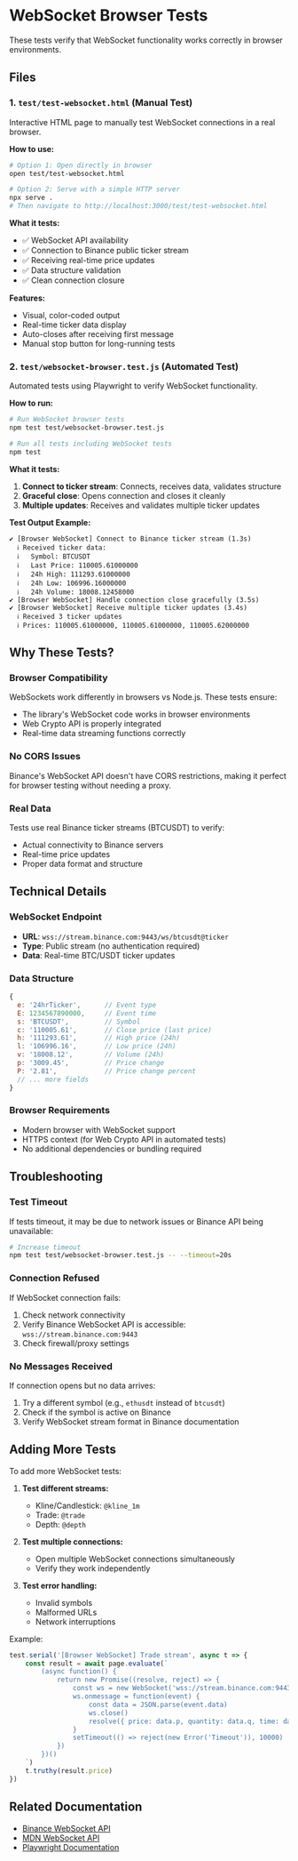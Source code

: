 # WebSocket Browser Tests

These tests verify that WebSocket functionality works correctly in browser environments.

## Files

### 1. `test/test-websocket.html` (Manual Test)
Interactive HTML page to manually test WebSocket connections in a real browser.

**How to use:**
```bash
# Option 1: Open directly in browser
open test/test-websocket.html

# Option 2: Serve with a simple HTTP server
npx serve .
# Then navigate to http://localhost:3000/test/test-websocket.html
```

**What it tests:**
- ✅ WebSocket API availability
- ✅ Connection to Binance public ticker stream
- ✅ Receiving real-time price updates
- ✅ Data structure validation
- ✅ Clean connection closure

**Features:**
- Visual, color-coded output
- Real-time ticker data display
- Auto-closes after receiving first message
- Manual stop button for long-running tests

### 2. `test/websocket-browser.test.js` (Automated Test)
Automated tests using Playwright to verify WebSocket functionality.

**How to run:**
```bash
# Run WebSocket browser tests
npm test test/websocket-browser.test.js

# Run all tests including WebSocket tests
npm test
```

**What it tests:**
1. **Connect to ticker stream**: Connects, receives data, validates structure
2. **Graceful close**: Opens connection and closes it cleanly
3. **Multiple updates**: Receives and validates multiple ticker updates

**Test Output Example:**
```
✔ [Browser WebSocket] Connect to Binance ticker stream (1.3s)
  ℹ Received ticker data:
  ℹ   Symbol: BTCUSDT
  ℹ   Last Price: 110005.61000000
  ℹ   24h High: 111293.61000000
  ℹ   24h Low: 106996.16000000
  ℹ   24h Volume: 18008.12458000
✔ [Browser WebSocket] Handle connection close gracefully (3.5s)
✔ [Browser WebSocket] Receive multiple ticker updates (3.4s)
  ℹ Received 3 ticker updates
  ℹ Prices: 110005.61000000, 110005.61000000, 110005.62000000
```

## Why These Tests?

### Browser Compatibility
WebSockets work differently in browsers vs Node.js. These tests ensure:
- The library's WebSocket code works in browser environments
- Web Crypto API is properly integrated
- Real-time data streaming functions correctly

### No CORS Issues
Binance's WebSocket API doesn't have CORS restrictions, making it perfect for browser testing without needing a proxy.

### Real Data
Tests use real Binance ticker streams (BTCUSDT) to verify:
- Actual connectivity to Binance servers
- Real-time price updates
- Proper data format and structure

## Technical Details

### WebSocket Endpoint
- **URL**: `wss://stream.binance.com:9443/ws/btcusdt@ticker`
- **Type**: Public stream (no authentication required)
- **Data**: Real-time BTC/USDT ticker updates

### Data Structure
```javascript
{
  e: '24hrTicker',      // Event type
  E: 1234567890000,     // Event time
  s: 'BTCUSDT',         // Symbol
  c: '110005.61',       // Close price (last price)
  h: '111293.61',       // High price (24h)
  l: '106996.16',       // Low price (24h)
  v: '18008.12',        // Volume (24h)
  p: '3009.45',         // Price change
  P: '2.81',            // Price change percent
  // ... more fields
}
```

### Browser Requirements
- Modern browser with WebSocket support
- HTTPS context (for Web Crypto API in automated tests)
- No additional dependencies or bundling required

## Troubleshooting

### Test Timeout
If tests timeout, it may be due to network issues or Binance API being unavailable:
```bash
# Increase timeout
npm test test/websocket-browser.test.js -- --timeout=20s
```

### Connection Refused
If WebSocket connection fails:
1. Check network connectivity
2. Verify Binance WebSocket API is accessible: `wss://stream.binance.com:9443`
3. Check firewall/proxy settings

### No Messages Received
If connection opens but no data arrives:
1. Try a different symbol (e.g., `ethusdt` instead of `btcusdt`)
2. Check if the symbol is active on Binance
3. Verify WebSocket stream format in Binance documentation

## Adding More Tests

To add more WebSocket tests:

1. **Test different streams:**
   - Kline/Candlestick: `@kline_1m`
   - Trade: `@trade`
   - Depth: `@depth`

2. **Test multiple connections:**
   - Open multiple WebSocket connections simultaneously
   - Verify they work independently

3. **Test error handling:**
   - Invalid symbols
   - Malformed URLs
   - Network interruptions

Example:
```javascript
test.serial('[Browser WebSocket] Trade stream', async t => {
    const result = await page.evaluate(`
        (async function() {
            return new Promise((resolve, reject) => {
                const ws = new WebSocket('wss://stream.binance.com:9443/ws/btcusdt@trade')
                ws.onmessage = function(event) {
                    const data = JSON.parse(event.data)
                    ws.close()
                    resolve({ price: data.p, quantity: data.q, time: data.T })
                }
                setTimeout(() => reject(new Error('Timeout')), 10000)
            })
        })()
    `)
    t.truthy(result.price)
})
```

## Related Documentation

- [Binance WebSocket API](https://binance-docs.github.io/apidocs/spot/en/#websocket-market-streams)
- [MDN WebSocket API](https://developer.mozilla.org/en-US/docs/Web/API/WebSocket)
- [Playwright Documentation](https://playwright.dev/)
